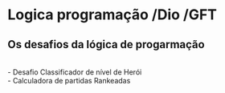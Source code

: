 ﻿<h1> Logica programação /Dio /GFT</h1>
<h2> Os desafios da lógica de progarmação</h2> <br>
- Desafio Classificador de nível de Herói <br>
- Calculadora de partidas Rankeadas
